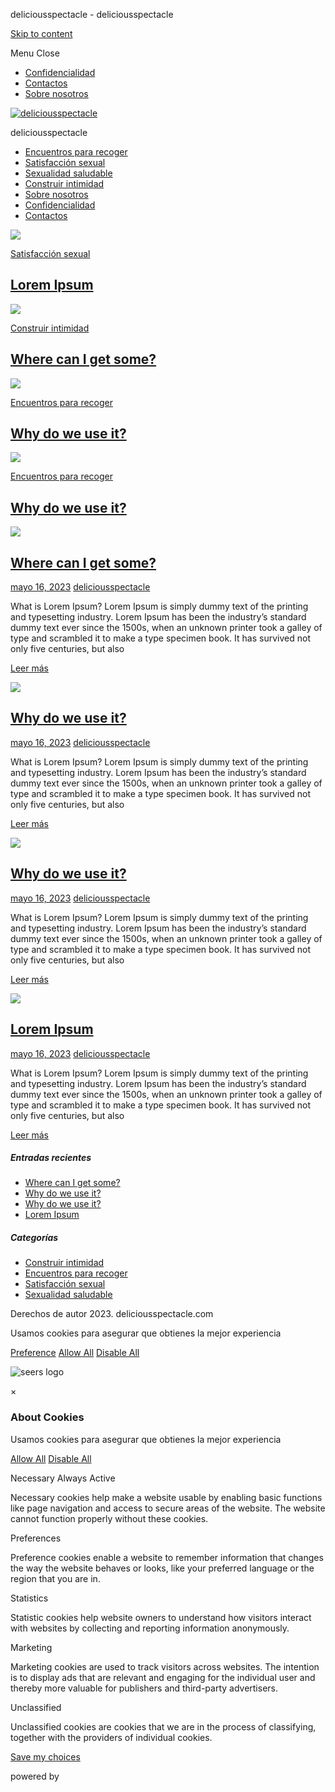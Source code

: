 deliciousspectacle - deliciousspectacle



[Skip to content](#content)

Menu
Close

* [Confidencialidad](https://deliciousspectacle.com/confidencialidad/)
* [Contactos](https://deliciousspectacle.com/contactos/)
* [Sobre nosotros](https://deliciousspectacle.com/sobre-nosotros/)

[![deliciousspectacle](https://deliciousspectacle.com/wp-content/uploads/2023/09/logo-2.png)](https://deliciousspectacle.com/)

deliciousspectacle

* [Encuentros para recoger](https://deliciousspectacle.com/category/encuentros-para-recoger/)
* [Satisfacción sexual](https://deliciousspectacle.com/category/satisfaccion-sexual/)
* [Sexualidad saludable](https://deliciousspectacle.com/category/sexualidad-saludable/)
* [Construir intimidad](https://deliciousspectacle.com/category/construir-intimidad/)
* [Sobre nosotros](https://deliciousspectacle.com/sobre-nosotros/)
* [Confidencialidad](https://deliciousspectacle.com/confidencialidad/)
* [Contactos](https://deliciousspectacle.com/contactos/)

![](https://deliciousspectacle.com/wp-content/uploads/2023/05/107230869-1682446793111-flat_cryptoquiz_v1_1.jpg)

[Satisfacción sexual](https://deliciousspectacle.com/category/satisfaccion-sexual/)

[Lorem Ipsum](https://deliciousspectacle.com/construir-intimidad/lorem-ipsum/)
------------------------------------------------------------------------------

![](https://deliciousspectacle.com/wp-content/uploads/2023/05/107230869-1682446793111-flat_cryptoquiz_v1_1.jpg)

[Construir intimidad](https://deliciousspectacle.com/category/construir-intimidad/)

[Where can I get some?](https://deliciousspectacle.com/encuentros-para-recoger/where-can-i-get-some/)
-----------------------------------------------------------------------------------------------------

![](https://deliciousspectacle.com/wp-content/uploads/2023/05/107230869-1682446793111-flat_cryptoquiz_v1_1.jpg)

[Encuentros para recoger](https://deliciousspectacle.com/category/encuentros-para-recoger/)

[Why do we use it?](https://deliciousspectacle.com/encuentros-para-recoger/why-do-we-use-it-2/)
-----------------------------------------------------------------------------------------------

![](https://deliciousspectacle.com/wp-content/uploads/2023/05/107230869-1682446793111-flat_cryptoquiz_v1_1.jpg)

[Encuentros para recoger](https://deliciousspectacle.com/category/encuentros-para-recoger/)

[Why do we use it?](https://deliciousspectacle.com/encuentros-para-recoger/why-do-we-use-it/)
---------------------------------------------------------------------------------------------

[![](https://deliciousspectacle.com/wp-content/uploads/2023/05/107230869-1682446793111-flat_cryptoquiz_v1_1.jpg)](https://deliciousspectacle.com/encuentros-para-recoger/where-can-i-get-some/)

[Where can I get some?](https://deliciousspectacle.com/encuentros-para-recoger/where-can-i-get-some/)
-----------------------------------------------------------------------------------------------------

[mayo 16, 2023](https://deliciousspectacle.com/encuentros-para-recoger/where-can-i-get-some/)  [deliciousspectacle](https://deliciousspectacle.com/author/deliciousspectacle/)

What is Lorem Ipsum? Lorem Ipsum is simply dummy text of the printing and typesetting industry. Lorem Ipsum has been the industry’s standard dummy text ever since the 1500s, when an unknown printer took a galley of type and scrambled it to make a type specimen book. It has survived not only five centuries, but also

[Leer más](https://deliciousspectacle.com/encuentros-para-recoger/where-can-i-get-some/)

[![](https://deliciousspectacle.com/wp-content/uploads/2023/05/107230869-1682446793111-flat_cryptoquiz_v1_1.jpg)](https://deliciousspectacle.com/encuentros-para-recoger/why-do-we-use-it-2/)

[Why do we use it?](https://deliciousspectacle.com/encuentros-para-recoger/why-do-we-use-it-2/)
-----------------------------------------------------------------------------------------------

[mayo 16, 2023](https://deliciousspectacle.com/encuentros-para-recoger/why-do-we-use-it-2/)  [deliciousspectacle](https://deliciousspectacle.com/author/deliciousspectacle/)

What is Lorem Ipsum? Lorem Ipsum is simply dummy text of the printing and typesetting industry. Lorem Ipsum has been the industry’s standard dummy text ever since the 1500s, when an unknown printer took a galley of type and scrambled it to make a type specimen book. It has survived not only five centuries, but also

[Leer más](https://deliciousspectacle.com/encuentros-para-recoger/why-do-we-use-it-2/)

[![](https://deliciousspectacle.com/wp-content/uploads/2023/05/107230869-1682446793111-flat_cryptoquiz_v1_1.jpg)](https://deliciousspectacle.com/encuentros-para-recoger/why-do-we-use-it/)

[Why do we use it?](https://deliciousspectacle.com/encuentros-para-recoger/why-do-we-use-it/)
---------------------------------------------------------------------------------------------

[mayo 16, 2023](https://deliciousspectacle.com/encuentros-para-recoger/why-do-we-use-it/)  [deliciousspectacle](https://deliciousspectacle.com/author/deliciousspectacle/)

What is Lorem Ipsum? Lorem Ipsum is simply dummy text of the printing and typesetting industry. Lorem Ipsum has been the industry’s standard dummy text ever since the 1500s, when an unknown printer took a galley of type and scrambled it to make a type specimen book. It has survived not only five centuries, but also

[Leer más](https://deliciousspectacle.com/encuentros-para-recoger/why-do-we-use-it/)

[![](https://deliciousspectacle.com/wp-content/uploads/2023/05/107230869-1682446793111-flat_cryptoquiz_v1_1.jpg)](https://deliciousspectacle.com/construir-intimidad/lorem-ipsum/)

[Lorem Ipsum](https://deliciousspectacle.com/construir-intimidad/lorem-ipsum/)
------------------------------------------------------------------------------

[mayo 16, 2023](https://deliciousspectacle.com/construir-intimidad/lorem-ipsum/)  [deliciousspectacle](https://deliciousspectacle.com/author/deliciousspectacle/)

What is Lorem Ipsum? Lorem Ipsum is simply dummy text of the printing and typesetting industry. Lorem Ipsum has been the industry’s standard dummy text ever since the 1500s, when an unknown printer took a galley of type and scrambled it to make a type specimen book. It has survived not only five centuries, but also

[Leer más](https://deliciousspectacle.com/construir-intimidad/lorem-ipsum/)

##### Entradas recientes

* [Where can I get some?](https://deliciousspectacle.com/encuentros-para-recoger/where-can-i-get-some/)
* [Why do we use it?](https://deliciousspectacle.com/encuentros-para-recoger/why-do-we-use-it-2/)
* [Why do we use it?](https://deliciousspectacle.com/encuentros-para-recoger/why-do-we-use-it/)
* [Lorem Ipsum](https://deliciousspectacle.com/construir-intimidad/lorem-ipsum/)

##### Categorías

* [Construir intimidad](https://deliciousspectacle.com/category/construir-intimidad/)
* [Encuentros para recoger](https://deliciousspectacle.com/category/encuentros-para-recoger/)
* [Satisfacción sexual](https://deliciousspectacle.com/category/satisfaccion-sexual/)
* [Sexualidad saludable](https://deliciousspectacle.com/category/sexualidad-saludable/)



Derechos de autor 2023. deliciousspectacle.com











Usamos cookies para asegurar que obtienes la mejor experiencia

[Preference](#)   [Allow All](#)   [Disable All](#)

![seers logo](https://seers-application-assets.s3.amazonaws.com/images/logo/seersco-logo.png)

×

### About Cookies

Usamos cookies para asegurar que obtienes la mejor experiencia

[Allow All](javascript:void(0);) 
 [Disable All](javascript:void(0);)

Necessary Always Active

Necessary cookies help make a website usable by enabling basic functions like page navigation and access to secure areas of the website. The website cannot function properly without these cookies.

Preferences

Preference cookies enable a website to remember information that changes the way the website behaves or looks, like your preferred language or the region that you are in.

Statistics

Statistic cookies help website owners to understand how visitors interact with websites by collecting and reporting information anonymously.

Marketing

Marketing cookies are used to track visitors across websites. The intention is to display ads that are relevant and engaging for the individual user and thereby more valuable for publishers and third-party advertisers.

Unclassified

Unclassified cookies are cookies that we are in the process of classifying, together with the providers of individual cookies.

[Save my choices](#)

powered by